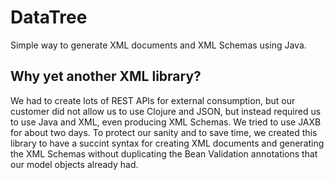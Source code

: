 
DataTree
========

Simple way to generate XML documents and XML Schemas using Java.


Why yet another XML library?
----------------------------

We had to create lots of REST APIs for external consumption, but our
customer did not allow us to use Clojure and JSON, but instead required us
to use Java and XML, even producing XML Schemas. We tried to use JAXB for
about two days. To protect our sanity and to save time, we created this
library to have a succint syntax for creating XML documents and generating
the XML Schemas without duplicating the Bean Validation annotations that
our model objects already had.
